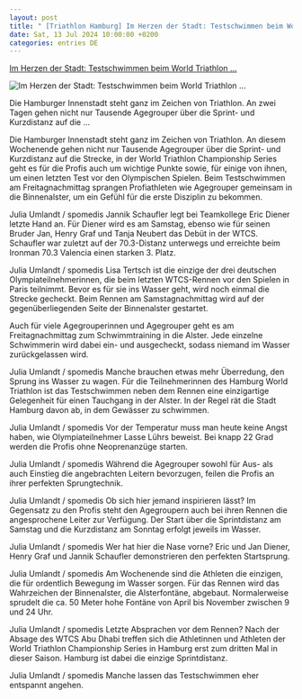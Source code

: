 ```yaml
---
layout: post
title: " [Triathlon Hamburg] Im Herzen der Stadt: Testschwimmen beim World Triathlon ..."
date: Sat, 13 Jul 2024 10:00:00 +0200
categories: entries DE
---
```

[Im Herzen der Stadt: Testschwimmen beim World Triathlon ...](https://tri-mag.de/szene/im-herzen-der-stadt-testschwimmen-beim-world-triathlon-hamburg-2024/)

![Im Herzen der Stadt: Testschwimmen beim World Triathlon ...](https://tri-mag.de/wp-content/uploads/2024/07/WTCS-Hamburg-2024-JU-9833-scaled.jpg)

Die Hamburger Innenstadt steht ganz im Zeichen von Triathlon. An zwei Tagen gehen nicht nur Tausende Agegrouper über die Sprint- und Kurzdistanz auf die ...

Die Hamburger Innenstadt steht ganz im Zeichen von Triathlon. An diesem Wochenende gehen nicht nur Tausende Agegrouper über die Sprint- und Kurzdistanz auf die Strecke, in der World Triathlon Championship Series geht es für die Profis auch um wichtige Punkte sowie, für einige von ihnen, um einen letzten Test vor den Olympischen Spielen. Beim Testschwimmen am Freitagnachmittag sprangen Profiathleten wie Agegrouper gemeinsam in die Binnenalster, um ein Gefühl für die erste Disziplin zu bekommen.

Julia Umlandt / spomedis Jannik Schaufler legt bei Teamkollege Eric Diener letzte Hand an. Für Diener wird es am Samstag, ebenso wie für seinen Bruder Jan, Henry Graf und Tanja Neubert das Debüt in der WTCS. Schaufler war zuletzt auf der 70.3-Distanz unterwegs und erreichte beim Ironman 70.3 Valencia einen starken 3. Platz.

Julia Umlandt / spomedis Lisa Tertsch ist die einzige der drei deutschen Olympiateilnehmerinnen, die beim letzten WTCS-Rennen vor den Spielen in Paris teilnimmt. Bevor es für sie ins Wasser geht, wird noch einmal die Strecke gecheckt. Beim Rennen am Samstagnachmittag wird auf der gegenüberliegenden Seite der Binnenalster gestartet.

Auch für viele Agegrouperinnen und Agegrouper geht es am Freitagnachmittag zum Schwimmtraining in die Alster. Jede einzelne Schwimmerin wird dabei ein- und ausgecheckt, sodass niemand im Wasser zurückgelassen wird.

Julia Umlandt / spomedis Manche brauchen etwas mehr Überredung, den Sprung ins Wasser zu wagen. Für die Teilnehmerinnen des Hamburg World Triathlon ist das Testschwimmen neben dem Rennen eine einzigartige Gelegenheit für einen Tauchgang in der Alster. In der Regel rät die Stadt Hamburg davon ab, in dem Gewässer zu schwimmen.

Julia Umlandt / spomedis Vor der Temperatur muss man heute keine Angst haben, wie Olympiateilnehmer Lasse Lührs beweist. Bei knapp 22 Grad werden die Profis ohne Neoprenanzüge starten.

Julia Umlandt / spomedis Während die Agegrouper sowohl für Aus- als auch Einstieg die angebrachten Leitern bevorzugen, feilen die Profis an ihrer perfekten Sprungtechnik.

Julia Umlandt / spomedis Ob sich hier jemand inspirieren lässt? Im Gegensatz zu den Profis steht den Agegroupern auch bei ihren Rennen die angesprochene Leiter zur Verfügung. Der Start über die Sprintdistanz am Samstag und die Kurzdistanz am Sonntag erfolgt jeweils im Wasser.

Julia Umlandt / spomedis Wer hat hier die Nase vorne? Eric und Jan Diener, Henry Graf und Jannik Schaufler demonstrieren den perfekten Startsprung.

Julia Umlandt / spomedis Am Wochenende sind die Athleten die einzigen, die für ordentlich Bewegung im Wasser sorgen. Für das Rennen wird das Wahrzeichen der Binnenalster, die Alsterfontäne, abgebaut. Normalerweise sprudelt die ca. 50 Meter hohe Fontäne von April bis November zwischen 9 und 24 Uhr.

Julia Umlandt / spomedis Letzte Absprachen vor dem Rennen? Nach der Absage des WTCS Abu Dhabi treffen sich die Athletinnen und Athleten der World Triathlon Championship Series in Hamburg erst zum dritten Mal in dieser Saison. Hamburg ist dabei die einzige Sprintdistanz.

Julia Umlandt / spomedis Manche lassen das Testschwimmen eher entspannt angehen.

